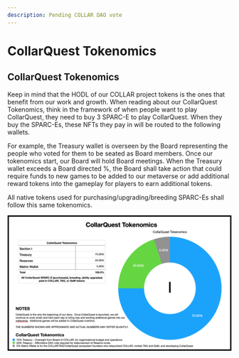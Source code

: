 ```yaml
---
description: Pending COLLAR DAO vote
---
```


# CollarQuest Tokenomics

## CollarQuest Tokenomics

Keep in mind that the HODL of our COLLAR project tokens is the ones that benefit from our work and growth. When reading about our CollarQuest Tokenomics, think in the framework of when people want to play CollarQuest, they need to buy 3 SPARC-E to play CollarQuest. When they buy the SPARC-Es, these NFTs they pay in will be routed to the following wallets.

For example, the Treasury wallet is overseen by the Board representing the people who voted for them to be seated as Board members. Once our tokenomics start, our Board will hold Board meetings. When the Treasury wallet exceeds a Board directed %, the Board shall take action that could require funds to new games to be added to our metaverse or add additional reward tokens into the gameplay for players to earn additional tokens.

All native tokens used for purchasing/upgrading/breeding SPARC-Es shall follow this same tokenomics.

![](<../../.gitbook/assets/Screen Shot 2021-11-08 at 8.12.00 AM.png>)
